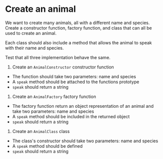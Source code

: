 # Create an animal

We want to create many animals, all with a different
name and species. Create a constructor function,
factory function, and class that can all be used
to create an animal.

Each class should also include a method that allows
the animal to speak with their name and species.

Test that all three implementation behave the same.

1. Create an `AnimalConstructor` constructor function
  * The function should take two parameters: name and
    species
  * A `speak` method should be attached to the
    functions prototype
  * `speak` should return a string
1. Create an `AnimalFactory` factory function
  * The factory function return an object
    representation of an animal and take two
    parameters: name and species
  * A `speak` method should be included in the
    returned object
  * `speak` should return a string
1. Create an `AnimalClass` class
  * The class's constructor should take two
    parameters: name and species
  * A `speak` method should be defined
  * `speak` should return a string
